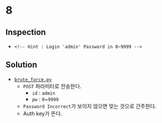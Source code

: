 # 8

## Inspection
* `<!-- Hint : Login 'admin' Password in 0~9999 -->`

## Solution
* [`brute_force.py`](./brute_force.py)
	- `POST` 파라미터로 전송한다.
		+ `id` : `admin`
		+ `pw` : `0`~`9999`
	- `Password Incorrect`가 보이지 않으면 맞는 것으로 간주한다.
	- Auth key가 뜬다.